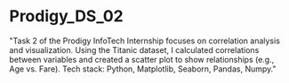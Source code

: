 # Prodigy_DS_02
"Task 2 of the Prodigy InfoTech Internship focuses on correlation analysis and visualization. Using the Titanic dataset, I calculated correlations between variables and created a scatter plot to show relationships (e.g., Age vs. Fare). Tech stack: Python, Matplotlib, Seaborn, Pandas, Numpy."

